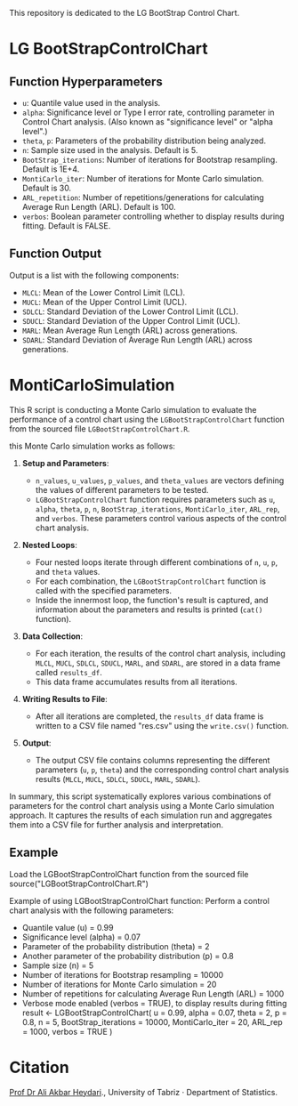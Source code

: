 This repository is dedicated to the LG BootStrap Control Chart. 
# LG BootStrapControlChart
## Function Hyperparameters

- `u`: Quantile value used in the analysis.
- `alpha`: Significance level or Type I error rate, controlling parameter in Control Chart analysis. (Also known as "significance level" or "alpha level".)
- `theta`, `p`: Parameters of the probability distribution being analyzed.
- `n`: Sample size used in the analysis. Default is 5.
- `BootStrap_iterations`: Number of iterations for Bootstrap resampling. Default is 1E+4.
- `MontiCarlo_iter`: Number of iterations for Monte Carlo simulation. Default is 30.
- `ARL_repetition`: Number of repetitions/generations for calculating Average Run Length (ARL). Default is 100.
- `verbos`: Boolean parameter controlling whether to display results during fitting. Default is FALSE.

## Function Output

Output is a list with the following components:
- `MLCL`: Mean of the Lower Control Limit (LCL).
- `MUCL`: Mean of the Upper Control Limit (UCL).
- `SDLCL`: Standard Deviation of the Lower Control Limit (LCL).
- `SDUCL`: Standard Deviation of the Upper Control Limit (UCL).
- `MARL`: Mean Average Run Length (ARL) across generations.
- `SDARL`: Standard Deviation of Average Run Length (ARL) across generations.
# MontiCarloSimulation
This R script is conducting a Monte Carlo simulation to evaluate the performance of a control chart using the `LGBootStrapControlChart` function from the sourced file `LGBootStrapControlChart.R`.

this Monte Carlo simulation works as follows:

1. **Setup and Parameters**: 
   - `n_values`, `u_values`, `p_values`, and `theta_values` are vectors defining the values of different parameters to be tested.
   - `LGBootStrapControlChart` function requires parameters such as `u`, `alpha`, `theta`, `p`, `n`, `BootStrap_iterations`, `MontiCarlo_iter`, `ARL_rep`, and `verbos`. These parameters control various aspects of the control chart analysis.

2. **Nested Loops**:
   - Four nested loops iterate through different combinations of `n`, `u`, `p`, and `theta` values. 
   - For each combination, the `LGBootStrapControlChart` function is called with the specified parameters.
   - Inside the innermost loop, the function's result is captured, and information about the parameters and results is printed (`cat()` function).
   
3. **Data Collection**:
   - For each iteration, the results of the control chart analysis, including `MLCL`, `MUCL`, `SDLCL`, `SDUCL`, `MARL`, and `SDARL`, are stored in a data frame called `results_df`.
   - This data frame accumulates results from all iterations.

4. **Writing Results to File**:
   - After all iterations are completed, the `results_df` data frame is written to a CSV file named "res.csv" using the `write.csv()` function.

5. **Output**:
   - The output CSV file contains columns representing the different parameters (`u`, `p`, `theta`) and the corresponding control chart analysis results (`MLCL`, `MUCL`, `SDLCL`, `SDUCL`, `MARL`, `SDARL`).

In summary, this script systematically explores various combinations of parameters for the control chart analysis using a Monte Carlo simulation approach. It captures the results of each simulation run and aggregates them into a CSV file for further analysis and interpretation.


## Example
Load the LGBootStrapControlChart function from the sourced file
source("LGBootStrapControlChart.R")

Example of using LGBootStrapControlChart function:
Perform a control chart analysis with the following parameters:
- Quantile value (u) = 0.99
- Significance level (alpha) = 0.07
- Parameter of the probability distribution (theta) = 2
- Another parameter of the probability distribution (p) = 0.8
- Sample size (n) = 5
- Number of iterations for Bootstrap resampling = 10000
- Number of iterations for Monte Carlo simulation = 20
- Number of repetitions for calculating Average Run Length (ARL) = 1000
- Verbose mode enabled (verbos = TRUE), to display results during fitting
result <- LGBootStrapControlChart(
  u = 0.99, alpha = 0.07,
  theta = 2, p = 0.8, n = 5,
  BootStrap_iterations = 10000,
  MontiCarlo_iter = 20,
  ARL_rep = 1000, verbos = TRUE
)



# Citation

[Prof Dr Ali Akbar Heydari](https://scholar.google.com/citations?user=68RAHCoAAAAJ&hl=en).,
University of Tabriz ·
Department of Statistics.
